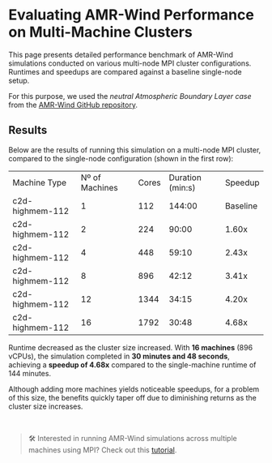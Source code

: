 # Evaluating AMR-Wind Performance on Multi-Machine Clusters
This page presents detailed performance benchmark of AMR-Wind simulations conducted on various multi-node MPI cluster configurations. Runtimes and speedups are compared against a baseline single-node setup.

For this purpose, we used the *neutral Atmospheric Boundary Layer case* from the [AMR-Wind GitHub repository](https://github.com/Exawind/exawind-benchmarks/tree/main/amr-wind/atmospheric_boundary_layer/neutral/input_files).

## Results
Below are the results of running this simulation on a multi-node MPI cluster, compared to the single-node configuration (shown in the first row):

<table>
  <tr>
    <td>Machine Type</td>
    <td>Nº of Machines</td>
    <td>Cores</td>
    <td>Duration (min:s)</td>
    <td>Speedup</td>
  </tr>
  <tr>
    <td>c2d-highmem-112</td>
    <td>1</td>
    <td>112</td>
    <td>144:00</td>
    <td>Baseline</td>
  </tr>
  <tr>
    <td>c2d-highmem-112</td>
    <td>2</td>
    <td>224</td>
    <td>90:00</td>
    <td>1.60x</td>
  </tr>
  <tr>
    <td>c2d-highmem-112</td>
    <td>4</td>
    <td>448</td>
    <td>59:10</td>
    <td>2.43x</td>
  </tr>
  <tr>
    <td>c2d-highmem-112</td>
    <td>8</td>
    <td>896</td>
    <td>42:12</td>
    <td>3.41x</td>
  </tr>
  <tr>
    <td>c2d-highmem-112</td>
    <td>12</td>
    <td>1344</td>
    <td>34:15</td>
    <td>4.20x</td>
  </tr>
  <tr>
    <td>c2d-highmem-112</td>
    <td>16</td>
    <td>1792</td>
    <td>30:48</td>
    <td>4.68x</td>
  </tr>
</table>

Runtime decreased as the cluster size increased. With **16 machines** (896 vCPUs), the simulation completed 
in **30 minutes and 48 seconds**, achieving a **speedup of 4.68x** compared to the single-machine runtime of 144 minutes.

Although adding more machines yields noticeable speedups, for a problem of this size, the benefits quickly taper off due to diminishing returns as the cluster size increases.

<br>

> 🛠️ Interested in running AMR-Wind simulations across multiple machines using MPI? Check out this [tutorial](https://inductiva.ai/guides/amr-wind/mpi-cluster-tutorial). 
